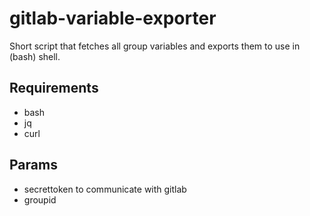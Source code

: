 # gitlab-variable-exporter
Short script that fetches all group variables and exports them to use in (bash) shell.

## Requirements
- bash
- jq
- curl

## Params
- secrettoken to communicate with gitlab
- groupid
